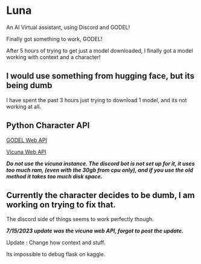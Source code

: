 # Luna
An AI Virtual assistant, using Discord and GODEL!

Finally got something to work, GODEL! 

After 5 hours of trying to get just a model downloaded, I finally got a model working with context and a character!

## I would use something from hugging face, but its being dumb
I have spent the past 3 hours just trying to download 1 model, and its not working at all.

## Python Character API
[GODEL Web API](https://www.kaggle.com/code/shirodev/luna-web-api/notebook)

[Vicuna Web API](https://www.kaggle.com/shirodev/luna-web-api-for-vicuna/notebook)

***Do not use the vicuna instance. The discord bot is not set up for it, it uses too much ram, (even with the 30gb from cpu only), and if you use the old method it takes too much disk space.***

## Currently the character decides to be dumb, I am working on trying to fix that.
The discord side of things seems to work perfectly though.


***7/15/2023 update was the vicuna web API, forgot to post the update.***


Update : Change how context and stuff.

Its impossible to debug flask on kaggle.